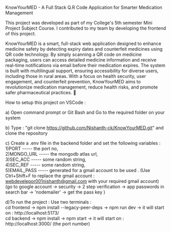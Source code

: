 KnowYourMED - A Full Stack Q.R Code Application for Smarter Medication Management

This project was developed as part of my College's 5th semester Mini Project Subject Course. I contributed to my team by developing the frontend of this project.

KnowYourMED is a smart, full-stack web application designed to enhance medicine safety by detecting expiry dates and counterfeit medicines using QR code technology. By simply scanning a QR code on medicine packaging, users can access detailed medicine information and receive real-time notifications via email before their medication expires. The system is built with multilingual support, ensuring accessibility for diverse users, including those in rural areas. With a focus on health security, user engagement, and counterfeit prevention, KnowYourMED aims to revolutionize medication management, reduce health risks, and promote safer pharmaceutical practices. 🚀

How to setup this project on VSCode : 

a) Open command prompt or Git Bash and Go to the required folder on your system

b) Type : "git clone https://github.com/Nishanth-ck/KnowYourMED.git" and clone the repository

c) Create a .env file in the backend folder and set the following variables : <br>
    1)PORT ----- the port no, <br>
    2)MONGO_URL ----- the mongodb atlas url, <br>
    3)SEC_ACC ----- some random string, <br>
    4)SEC_REF ----- some random string, <br>
    5)EMAIL_PASS ----- generated for a gmail account to be used . (Use Ctrl+Shift+F to replace the gmail account : webdevelepor001nishanth@gmail.com with your required gmail account)
    (go to google account -> security -> 2 step verification -> app passwords in search bar -> 'nodemailer' -> get the pass key )
  
d)To run the project :
  Use two terminals : <br>
    cd frontend -> npm install --legacy-peer-deps -> npm run dev -> it will start on : http://localhost:5173/ <br>
    cd backend -> npm install -> npm start -> it will start on : http://localhost:3000/ (the port number)
